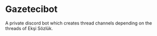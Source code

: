 # Gazetecibot
A private discord bot which creates thread channels depending on the threads of Ekşi Sözlük.
